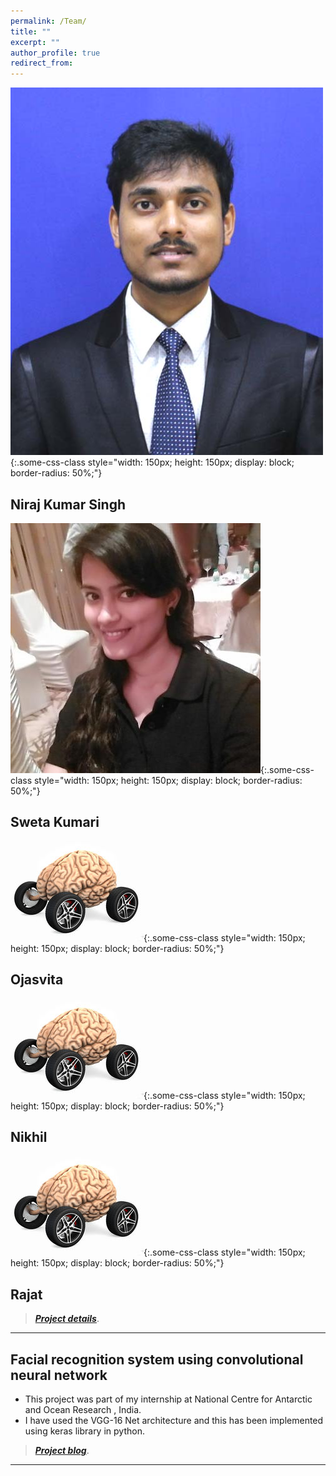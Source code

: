 ```yaml
---
permalink: /Team/
title: ""
excerpt: ""
author_profile: true
redirect_from: 
---
```


![test](Niraj.jpg){:.some-css-class style="width: 150px; height: 150px; display: block; border-radius: 50%;"}
## Niraj Kumar Singh     

![test](Sweta.jpeg){:.some-css-class style="width: 150px; height: 150px; display: block; border-radius: 50%;"}    
## Sweta Kumari

![test](neuromotive.jpg){:.some-css-class style="width: 150px; height: 150px; display: block; border-radius: 50%;"}
## Ojasvita

![test](neuromotive.jpg){:.some-css-class style="width: 150px; height: 150px; display: block; border-radius: 50%;"}
## Nikhil

![test](neuromotive.jpg){:.some-css-class style="width: 150px; height: 150px; display: block; border-radius: 50%;"}
## Rajat

> [**_Project details_**](https://anirudhk686.github.io/Seekhne-Sikhao-Initiative/).

***

## Facial recognition system using convolutional neural network 

* This project was part of my internship at National Centre for Antarctic and Ocean Research , India. 
* I have used the VGG-16 Net architecture and this has been implemented using keras library in python.

> [**_Project blog_**](https://anirudhk686.github.io/facial_recognition/).

***
